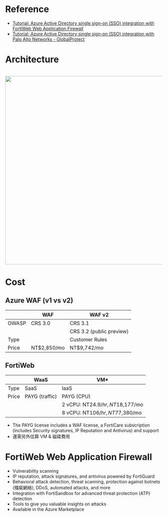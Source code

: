 # Reference
- [Tutorial: Azure Active Directory single sign-on (SSO) integration with FortiWeb Web Application Firewall](https://docs.microsoft.com/en-us/azure/active-directory/saas-apps/fortiweb-web-application-firewall-tutorial)
- [Tutorial: Azure Active Directory single sign-on (SSO) integration with Palo Alto Networks - GlobalProtect](https://docs.microsoft.com/en-us/azure/active-directory/saas-apps/palo-alto-networks-globalprotect-tutorial)

# Architecture
<br><img src="https://docs.microsoft.com/en-us/azure/web-application-firewall/media/ag-overview/waf1.png"  width=600>

# Cost
## Azure WAF (v1 vs v2)
|       | WAF         | WAF v2                   |
|-------|-------------|--------------------------|
| OWASP | CRS 3.0     | CRS 3.1                  |
|       |             | CRS 3.2 (public preview) |
| Type  |             | Customer Rules           |
| Price | NT$2,850/mo | NT$9,742/mo              |

## FortiWeb
|       | WaaS           | VM*                              |
|-------|----------------|----------------------------------|
| Type  | SaaS           | IaaS                             |
| Price | PAYG (traffic) | PAYG (CPU)                       |
|       |                | 2 vCPU: NT$24.9/hr, NT$18,177/mo |
|       |                | 8 vCPU: NT$106/hr, NT$77,380/mo  |
- The PAYG license includes a WAF license, a FortiCare subscription (includes Security signatures, IP Reputation and Antivirus) and support
- 還需另外估算 VM & 磁碟費用

# FortiWeb Web Application Firewall
- Vulnerability scanning
- IP reputation, attack signatures, and antivirus powered by FortiGuard
- Behavioral attack detection, threat scanning, protection against botnets (殭屍網絡), DDoS, automated attacks, and more
- Integration with FortiSandbox for advanced threat protection (ATP) detection
- Tools to give you valuable insights on attacks
- Available in the Azure Marketplace